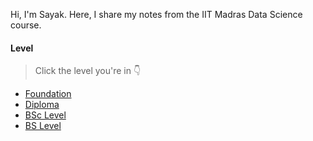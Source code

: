 Hi, I'm Sayak. Here, I share my notes from the IIT Madras Data Science course.

#### Level

> Click the level you're in 👇

- [Foundation](01Foundation-Level/foundation.md)
- [Diploma](02Diploma-Level/diploma.md)
- [BSc Level](03BSc-Level/bsc.md)
- [BS Level](04BS-Level/bs.md)
